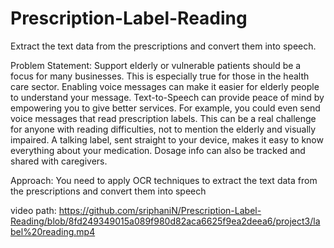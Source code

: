 # Prescription-Label-Reading
Extract the text data from the  prescriptions and convert them into speech.

Problem Statement:
Support elderly or vulnerable patients should be a focus for many businesses. This is 
especially true for those in the health care sector. Enabling voice messages can make it 
easier for elderly people to understand your message. Text-to-Speech can provide peace 
of mind by empowering you to give better services. For example, you could even send 
voice messages that read prescription labels.
This can be a real challenge for anyone with reading difficulties, not to mention the elderly 
and visually impaired. A talking label, sent straight to your device, makes it easy to know 
everything about your medication. Dosage info can also be tracked and shared with 
caregivers.


Approach: You need to apply OCR techniques to extract the text data from the 
prescriptions and convert them into speech


video path: https://github.com/sriphaniN/Prescription-Label-Reading/blob/8fd249349015a089f980d82aca6625f9ea2deea6/project3/label%20reading.mp4


